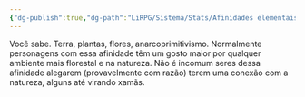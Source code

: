 ```yaml
---
{"dg-publish":true,"dg-path":"LiRPG/Sistema/Stats/Afinidades elementais/Terra.md","permalink":"/li-rpg/sistema/stats/afinidades-elementais/terra/","created":"2025-01-11T01:27:25.606-03:00","updated":"2025-01-12T02:33:05.916-03:00"}
---
```



Você sabe. Terra, plantas, flores, anarcoprimitivismo. Normalmente personagens com essa afinidade têm um gosto maior por qualquer ambiente mais florestal e na natureza. Não é incomum seres dessa afinidade alegarem (provavelmente com razão) terem uma conexão com a natureza, alguns até virando xamãs.
